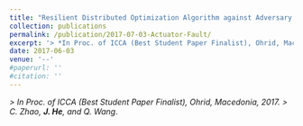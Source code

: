 ```yaml
---
title: "Resilient Distributed Optimization Algorithm against Adversary Attacks"
collection: publications
permalink: /publication/2017-07-03-Actuator-Fault/
excerpt: '> *In Proc. of ICCA (Best Student Paper Finalist), Ohrid, Macedonia, 2017*<br>*C. Zhao, **J. He**, and Q. Wang*.'
date: 2017-06-03
venue: '--'
#paperurl: ''
#citation: ''
---
```

*> In Proc. of ICCA (Best Student Paper Finalist), Ohrid, Macedonia, 2017.* 
*> C. Zhao, **J. He**, and Q. Wang*.